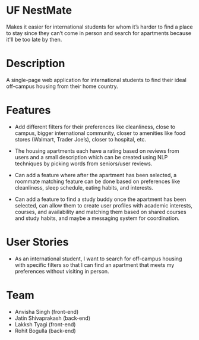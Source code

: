 # UF NestMate

Makes it easier for international students for whom it’s harder to find a place to stay since they can’t come in person and search for apartments because it'll be too late by then.

# Description

A single-page web application for international students to find their ideal off-campus housing from their home country.

# Features

-   Add different filters for their preferences like cleanliness, close to campus, bigger international community, closer to amenities like food stores (Walmart, Trader Joe’s), closer to hospital, etc.

-   The housing apartments each have a rating based on reviews from users and a small description which can be created using NLP techniques by picking words from seniors/user reviews.

-   Can add a feature where after the apartment has been selected, a roommate matching feature can be done based on preferences like cleanliness, sleep schedule, eating habits, and interests.

-   Can add a feature to find a study buddy once the apartment has been selected, can allow them to create user profiles with academic interests, courses, and availability and matching them based on shared courses and study habits, and maybe a messaging system for coordination.

# User Stories

-   As an international student, I want to search for off-campus housing with specific filters so that I can find an apartment that meets my preferences without visiting in person.

# Team

-   Anvisha Singh (front-end)
-   Jatin Shivaprakash (back-end)
-   Lakksh Tyagi (front-end)
-   Rohit Bogulla (back-end)
